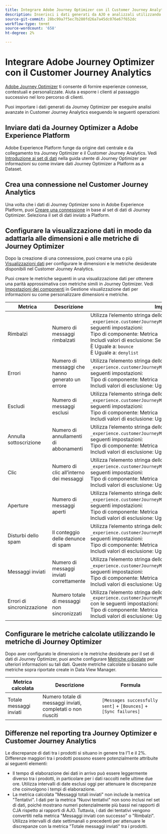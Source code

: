 ```yaml
---
title: Integrare Adobe Journey Optimizer con il Customer Journey Analytics
description: Inserisci i dati generati da AJO e analizzali utilizzando Analysis Workspace all’interno di CJA.
source-git-commit: 28bc99a7f5ec7b280fd26a7a45dc076e67f652dc
workflow-type: tm+mt
source-wordcount: '658'
ht-degree: 2%

---
```



# Integrare Adobe Journey Optimizer con il Customer Journey Analytics

[Adobe Journey Optimizer](https://experienceleague.adobe.com/docs/journey-optimizer/using/get-started/get-started.html?lang=it) ti consente di fornire esperienze connesse, contestuali e personalizzate. Aiuta a esporre i clienti al passaggio successivo nel loro percorso di clienti.

Puoi importare i dati generati da Journey Optimizer per eseguire analisi avanzate in Customer Journey Analytics eseguendo le seguenti operazioni:

## Inviare dati da Journey Optimizer a Adobe Experience Platform

Adobe Experience Platform funge da origine dati centrale e da collegamento tra Journey Optimizer e il Customer Journey Analytics. Vedi [Introduzione ai set di dati](https://experienceleague.adobe.com/docs/journey-optimizer/using/data-management/datasets/get-started-datasets.html) nella guida utente di Journey Optimizer per informazioni su come inviare dati Journey Optimizer a Platform as a Dataset.

## Crea una connessione nel Customer Journey Analytics

Una volta che i dati di Journey Optimizer sono in Adobe Experience Platform, puoi [Creare una connessione](/help/connections/create-connection.md) in base al set di dati di Journey Optimizer. Seleziona il set di dati inviato a Platform.

## Configurare la visualizzazione dati in modo da adattarla alle dimensioni e alle metriche di Journey Optimizer

Dopo la creazione di una connessione, puoi crearne una o più [Visualizzazioni dati](/help/data-views/create-dataview.md) per configurare le dimensioni e le metriche desiderate disponibili nel Customer Journey Analytics.

Puoi creare le metriche seguenti in una visualizzazione dati per ottenere una parità approssimativa con metriche simili in Journey Optimizer. Vedi [Impostazioni dei componenti](/help/data-views/component-settings/overview.md) in Gestione visualizzazione dati per informazioni su come personalizzare dimensioni e metriche.

| Metrica | Descrizione | Impostazioni di Visualizzazione dati |
| --- | --- | --- |
| Rimbalzi | Numero di messaggi rimbalzati | Utilizza l’elemento stringa dello schema `_experience.customerJourneyManagement.messageDeliveryfeedback.feedbackStatus` con le seguenti impostazioni:<br>Tipo di componente: Metrica<br>Includi valori di esclusione: Se sono soddisfatti dei criteri<br>È Uguale a: `bounce`<br>È Uguale a: `denylist` |
| Errori | Numero di messaggi che hanno generato un errore | Utilizza l’elemento stringa dello schema `_experience.customerJourneyManagement.messageDeliveryfeedback.feedbackStatus` con le seguenti impostazioni:<br>Tipo di componente: Metrica<br>Includi valori di esclusione: Uguale `error` |
| Escludi | Numero di messaggi esclusi | Utilizza l’elemento stringa dello schema `_experience.customerJourneyManagement.messageDeliveryfeedback.feedbackStatus` con le seguenti impostazioni:<br>Tipo di componente: Metrica<br>Includi valori di esclusione: Uguale `exclude` |
| Annulla sottoscrizione | Numero di annullamenti di abbonamenti | Utilizza l’elemento stringa dello schema `_experience.customerJourneyManagement.messageInteraction.interactionType` con le seguenti impostazioni:<br>Tipo di componente: Metrica<br>Includi valori di esclusione: Uguale `unsubscribe` |
| Clic | Numero di clic all’interno dei messaggi | Utilizza l’elemento stringa dello schema `_experience.customerJourneyManagement.messageInteraction.interactionType` con le seguenti impostazioni:<br>Tipo di componente: Metrica<br>Includi valori di esclusione: Uguale `click` |
| Aperture | Numero di messaggi aperti | Utilizza l’elemento stringa dello schema `_experience.customerJourneyManagement.messageInteraction.interactionType` con le seguenti impostazioni:<br>Tipo di componente: Metrica<br>Includi valori di esclusione: Uguale `open` |
| Disturbi dello spam | Il conteggio delle denunce di spam | Utilizza l’elemento stringa dello schema `_experience.customerJourneyManagement.messageInteraction.interactionType` con le seguenti impostazioni:<br>Tipo di componente: Metrica<br>Includi valori di esclusione: Uguale `spam_complaint` |
| Messaggi inviati | Numero di messaggi inviati correttamente | Utilizza l’elemento stringa dello schema `_experience.customerJourneyManagement.messageDeliveryfeedback.feedbackStatus` con le seguenti impostazioni:<br>Tipo di componente: Metrica<br>Includi valori di esclusione: Uguale `sent` |
| Errori di sincronizzazione | Numero totale di messaggi non sincronizzati | Utilizza l’elemento stringa dello schema `_experience.customerJourneyManagement.messageDeliveryfeedback.messageFailure.category` con le seguenti impostazioni:<br>Tipo di componente: Metrica<br>Includi valori di esclusione: Uguale `sync` |

## Configurare le metriche calcolate utilizzando le metriche di Journey Optimizer

Dopo aver configurato le dimensioni e le metriche desiderate per il set di dati di Journey Optimizer, puoi anche configurare [Metriche calcolate](/help/components/calc-metrics/calc-metr-overview.md) per ulteriori informazioni su tali dati. Queste metriche calcolate si basano sulle metriche sopra riportate create in Data View Manager.

| Metrica calcolata | Descrizione | Formula |
| --- | --- | --- |
| Totale messaggi inviati | Numero totale di messaggi inviati, completati o non riusciti | `[Messages successfully sent]` + `[Bounces]` + `[Sync failures]` |

## Differenze nel reporting tra Journey Optimizer e Customer Journey Analytics

Le discrepanze di dati tra i prodotti si situano in genere tra l’1 e il 2%. Differenze maggiori tra i prodotti possono essere potenzialmente attribuite ai seguenti elementi:

* Il tempo di elaborazione dei dati in arrivo può essere leggermente diverso tra i prodotti, in particolare per i dati raccolti nelle ultime due ore. Utilizza intervalli di date esclusi oggi per attenuare le discrepanze che coinvolgono i tempi di elaborazione.
* La metrica calcolata &quot;Messaggi totali inviati&quot; non include la metrica &quot;Tentativi&quot;. I dati per la metrica &quot;Nuovi tentativi&quot; non sono inclusi nel set di dati, poiché mostrano numeri potenzialmente più bassi nei rapporti di CJA rispetto ai rapporti di AJO. Tuttavia, i dati dei tentativi vengono convertiti nella metrica &quot;Messaggi inviati con successo&quot; o &quot;Rimbalzi&quot;. Utilizza intervalli di date settimanali o precedenti per attenuare le discrepanze con la metrica &quot;Totale messaggi inviati&quot; tra i prodotti.
